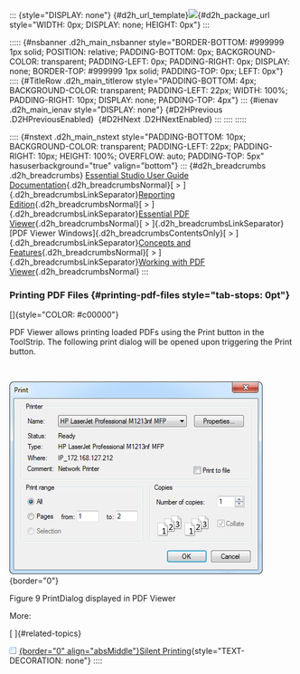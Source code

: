 ::: {style="DISPLAY: none"}
[](ms-xhelp:///?Id=d2h_url_template){#d2h_url_template}![](!package_url!){#d2h_package_url style="WIDTH: 0px; DISPLAY: none; HEIGHT: 0px"}
:::

::::: {#nsbanner .d2h_main_nsbanner style="BORDER-BOTTOM: #999999 1px solid; POSITION: relative; PADDING-BOTTOM: 0px; BACKGROUND-COLOR: transparent; PADDING-LEFT: 0px; PADDING-RIGHT: 0px; DISPLAY: none; BORDER-TOP: #999999 1px solid; PADDING-TOP: 0px; LEFT: 0px"}
:::: {#TitleRow .d2h_main_titlerow style="PADDING-BOTTOM: 4px; BACKGROUND-COLOR: transparent; PADDING-LEFT: 22px; WIDTH: 100%; PADDING-RIGHT: 10px; DISPLAY: none; PADDING-TOP: 4px"}
::: {#ienav .d2h_main_ienav style="DISPLAY: none"}
[](ms-xhelp:///?Id=9bba353e-bd74-446c-b1f9-ea8446d66add){#D2HPrevious .D2HPreviousEnabled}  [](ms-xhelp:///?Id=f059c542-c5fd-4f70-9cfe-96b0162b1885){#D2HNext .D2HNextEnabled}
:::
::::
:::::

:::: {#nstext .d2h_main_nstext style="PADDING-BOTTOM: 10px; BACKGROUND-COLOR: transparent; PADDING-LEFT: 22px; PADDING-RIGHT: 10px; HEIGHT: 100%; OVERFLOW: auto; PADDING-TOP: 5px" hasuserbackground="true" valign="bottom"}
::: {#d2h_breadcrumbs .d2h_breadcrumbs}
[Essential Studio User Guide Documentation](ms-xhelp:///?Id=12457748-09e3-4d74-a240-8e049cedf030){.d2h_breadcrumbsNormal}[ \> ]{.d2h_breadcrumbsLinkSeparator}[Reporting Edition](ms-xhelp:///?Id=027aa5b6-6676-4f93-ad23-c20e8c45792e){.d2h_breadcrumbsNormal}[ \> ]{.d2h_breadcrumbsLinkSeparator}[Essential PDF Viewer](ms-xhelp:///?Id=72561ebd-77ed-4f2a-94a7-2b4b635d1dd6){.d2h_breadcrumbsNormal}[ \> ]{.d2h_breadcrumbsLinkSeparator}[PDF Viewer Windows]{.d2h_breadcrumbsContentsOnly}[ \> ]{.d2h_breadcrumbsLinkSeparator}[Concepts and Features](ms-xhelp:///?Id=4df7f433-9129-42c7-af25-a27187d74ac4){.d2h_breadcrumbsNormal}[ \> ]{.d2h_breadcrumbsLinkSeparator}[Working with PDF Viewer](ms-xhelp:///?Id=2fea0bb8-43ed-4d61-983d-546f331102fa){.d2h_breadcrumbsNormal}
:::

### Printing PDF Files {#printing-pdf-files style="tab-stops: 0pt"}

[]{style="COLOR: #c00000"} 

PDF Viewer allows printing loaded PDFs using the Print button in the ToolStrip. The following print dialog will be opened upon triggering the Print button.

 

![](ImagesExt/image34_9.png){border="0"}

Figure 9 PrintDialog displayed in PDF Viewer

More:

[ ]{#related-topics}

[![](button.gif){border="0" align="absMiddle"}Silent Printing](ms-xhelp:///?Id=cf32652a-7feb-43de-96b1-1dcaaecfa5ff){style="TEXT-DECORATION: none"}
::::

